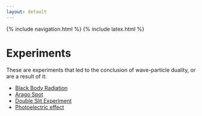 ```yaml
---
layout: default
---
```


{% include navigation.html %}
{% include latex.html %}

# Experiments

These are experiments that led to the conclusion of wave-particle duality, or are a result of it:

- <a href="blackbody">Black Body Radiation</a>
- <a href="arago">Arago Spot</a>
- <a href="doubleslit">Double Slit Experiment</a>
- <a href="photoelectric">Photoelectric effect</a> 

